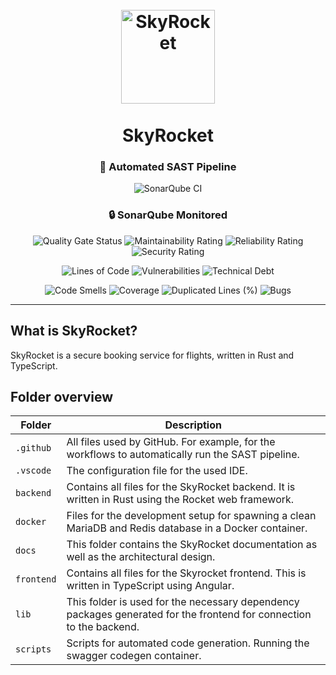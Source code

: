 <h1 align="center">
  <br />
  <img src="https://raw.githubusercontent.com/ProjectExchange/SkyRocket/main/src/assets/logo.png" alt="SkyRocket" width="150"></a>
  <br /><br />
  SkyRocket
  <br />
</h1>

<h3 align="center">🤖 Automated SAST Pipeline</h3>
<p align="center">
  <img src="https://github.com/ProjectExchange/SkyRocket/actions/workflows/sonarqube.yml/badge.svg" alt="SonarQube CI" />
</p>

<h3 align="center">🔒 SonarQube Monitored</h3>
<p align="center">
  <img src="https://sonarqube.projectexchange.org/api/project_badges/measure?project=projectexchange%3Askyrocket&metric=alert_status&token=5db82bec94ca4d079b39f1021383beb1b3723d98" alt="Quality Gate Status" />
  <img src="https://sonarqube.projectexchange.org/api/project_badges/measure?project=projectexchange%3Askyrocket&metric=sqale_rating&token=5db82bec94ca4d079b39f1021383beb1b3723d98" alt="Maintainability Rating" />
  <img src="https://sonarqube.projectexchange.org/api/project_badges/measure?project=projectexchange%3Askyrocket&metric=reliability_rating&token=5db82bec94ca4d079b39f1021383beb1b3723d98" alt="Reliability Rating" />
  <img src="https://sonarqube.projectexchange.org/api/project_badges/measure?project=projectexchange%3Askyrocket&metric=security_rating&token=5db82bec94ca4d079b39f1021383beb1b3723d98" alt="Security Rating" />
</p>
<p align="center">
  <img src="https://sonarqube.projectexchange.org/api/project_badges/measure?project=projectexchange%3Askyrocket&metric=ncloc&token=5db82bec94ca4d079b39f1021383beb1b3723d98" alt="Lines of Code" />
  <img src="https://sonarqube.projectexchange.org/api/project_badges/measure?project=projectexchange%3Askyrocket&metric=vulnerabilities&token=5db82bec94ca4d079b39f1021383beb1b3723d98" alt="Vulnerabilities" />
  <img src="https://sonarqube.projectexchange.org/api/project_badges/measure?project=projectexchange%3Askyrocket&metric=sqale_index&token=5db82bec94ca4d079b39f1021383beb1b3723d98" alt="Technical Debt" />
</p>
<p align="center">
  <img src="https://sonarqube.projectexchange.org/api/project_badges/measure?project=projectexchange%3Askyrocket&metric=code_smells&token=5db82bec94ca4d079b39f1021383beb1b3723d98" alt="Code Smells" />
  <img src="https://sonarqube.projectexchange.org/api/project_badges/measure?project=projectexchange%3Askyrocket&metric=coverage&token=5db82bec94ca4d079b39f1021383beb1b3723d98" alt="Coverage" />
  <img src="https://sonarqube.projectexchange.org/api/project_badges/measure?project=projectexchange%3Askyrocket&metric=duplicated_lines_density&token=5db82bec94ca4d079b39f1021383beb1b3723d98" alt="Duplicated Lines (%)" />
  <img src="https://sonarqube.projectexchange.org/api/project_badges/measure?project=projectexchange%3Askyrocket&metric=bugs&token=5db82bec94ca4d079b39f1021383beb1b3723d98" alt="Bugs" />
</p>

---

## What is SkyRocket?

SkyRocket is a secure booking service for flights, written in Rust and TypeScript.

## Folder overview

| Folder     | Description                                                                                                         |
| ---------- | ------------------------------------------------------------------------------------------------------------------- |
| `.github`  | All files used by GitHub. For example, for the workflows to automatically run the SAST pipeline.                    |
| `.vscode`  | The configuration file for the used IDE.                                                                            |
| `backend`  | Contains all files for the SkyRocket backend. It is written in Rust using the Rocket web framework.                 |
| `docker`   | Files for the development setup for spawning a clean MariaDB and Redis database in a Docker container.              |
| `docs`     | This folder contains the SkyRocket documentation as well as the architectural design.                               |
| `frontend` | Contains all files for the Skyrocket frontend. This is written in TypeScript using Angular.                         |
| `lib`      | This folder is used for the necessary dependency packages generated for the frontend for connection to the backend. |
| `scripts`  | Scripts for automated code generation. Running the swagger codegen container.                                       |
